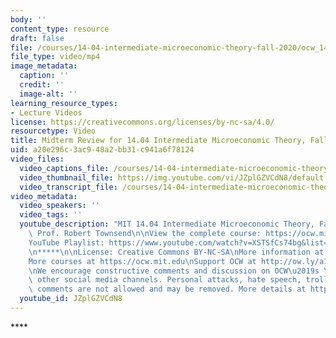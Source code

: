 ```yaml
---
body: ''
content_type: resource
draft: false
file: /courses/14-04-intermediate-microeconomic-theory-fall-2020/ocw_1404_midtermreview_2020nov03_360p_16_9.mp4
file_type: video/mp4
image_metadata:
  caption: ''
  credit: ''
  image-alt: ''
learning_resource_types:
- Lecture Videos
license: https://creativecommons.org/licenses/by-nc-sa/4.0/
resourcetype: Video
title: Midterm Review for 14.04 Intermediate Microeconomic Theory, Fall 2020
uid: a20e296c-3ac9-48a2-bb31-c941a6f78124
video_files:
  video_captions_file: /courses/14-04-intermediate-microeconomic-theory-fall-2020/1ip1jmuXJ6eF0PIjDzUAiWprKaEQdSvMz_transcript.webvtt
  video_thumbnail_file: https://img.youtube.com/vi/JZplGZVCdN8/default.jpg
  video_transcript_file: /courses/14-04-intermediate-microeconomic-theory-fall-2020/1ip1jmuXJ6eF0PIjDzUAiWprKaEQdSvMz_transcript.pdf
video_metadata:
  video_speakers: ''
  video_tags: ''
  youtube_description: "MIT 14.04 Intermediate Microeconomic Theory, Fall 2020\nInstructor:\
    \ Prof. Robert Townsend\n\nView the complete course: https://ocw.mit.edu/courses/14-04-intermediate-microeconomic-theory-fall-2020/\n\
    YouTube Playlist: https://www.youtube.com/watch?v=XSTSfCs74bg&list=PLUl4u3cNGP63wnrKge9vllow3Y2OOOKqF\n\
    \n*****\n\nLicense: Creative Commons BY-NC-SA\nMore information at https://ocw.mit.edu/terms\n\
    More courses at https://ocw.mit.edu\nSupport OCW at http://ow.ly/a1If50zVRlQ\n\
    \nWe encourage constructive comments and discussion on OCW\u2019s YouTube and\
    \ other social media channels. Personal attacks, hate speech, trolling, and inappropriate\
    \ comments are not allowed and may be removed. More details at https://ocw.mit.edu/comments."
  youtube_id: JZplGZVCdN8
---
```

\*\*\*\*